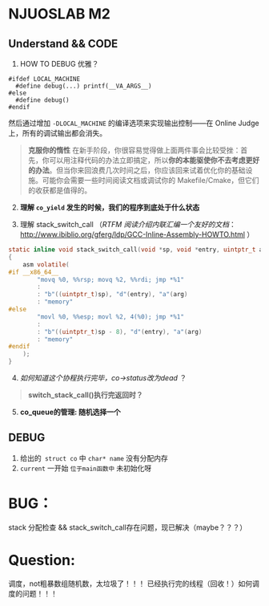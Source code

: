 # NJUOSLAB M2

## Understand && CODE
1. HOW TO DEBUG 优雅？
```
#ifdef LOCAL_MACHINE
  #define debug(...) printf(__VA_ARGS__)
#else
  #define debug()
#endif
```
然后通过增加 `-DLOCAL_MACHINE` 的编译选项来实现输出控制——在 Online Judge 上，所有的调试输出都会消失。

>  **克服你的惰性**
> 在新手阶段，你很容易觉得做上面两件事会比较受挫：首先，你可以用注释代码的办法立即搞定，所以**你的本能驱使你不去考虑更好的办法**。但当你来回浪费几次时间之后，你应该回来试着优化你的基础设施。可能你会需要一些时间阅读文档或调试你的 Makefile/Cmake，但它们的收获都是值得的。

2. **理解 `co_yield` 发生的时候，我们的程序到底处于什么状态**

3. 理解 stack_switch_call  （*RTFM 阅读介绍内联汇编一个友好的文档*：
http://www.ibiblio.org/gferg/ldp/GCC-Inline-Assembly-HOWTO.html ）
```C
static inline void stack_switch_call(void *sp, void *entry, uintptr_t arg)
{
	asm volatile(
#if __x86_64__
		"movq %0, %%rsp; movq %2, %%rdi; jmp *%1"
		:
		: "b"((uintptr_t)sp), "d"(entry), "a"(arg)
		: "memory"
#else
		"movl %0, %%esp; movl %2, 4(%0); jmp *%1"
		:
		: "b"((uintptr_t)sp - 8), "d"(entry), "a"(arg)
		: "memory"
#endif
	);
} 
```

4. *如何知道这个协程执行完毕，co->status改为dead* ？
>**switch_stack_call()执行完返回时？**

5.  **co_queue的管理:    随机选择一个**

## DEBUG
1. 给出的` struct co` 中 `char* name`  没有分配内存
2.  `current`    一开始 `位于main函数中` 未初始化呀

# BUG： 

stack 分配检查  && stack_switch_call存在问题，现已解决（maybe？？？）

# Question:
调度，not粗暴数组随机数，太垃圾了！！！
已经执行完的线程（回收！）如何调度的问题！！！
